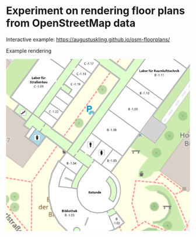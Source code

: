 # Experiment on rendering floor plans from OpenStreetMap data

Interactive example: https://augustuskling.github.io/osm-floorplans/

Example rendering

![biberach.png](biberach.png)
